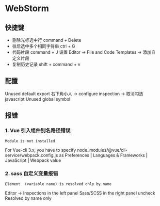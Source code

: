 # WebStorm

## 快捷键

- 删除光标选中行 command + Delete
- 往后选中多个相同字符串 ctrl + G
- 代码片段 command + J 设置 Editor -> File and Code Templates -> 添加自定义片段
- 复制历史记录 shift + command + v

## 配置

Unused default export 右下角小人 -> configure inspection ->  取消勾选 javascript Unused global symbol

## 报错

### 1. Vue 引入组件别名路径错误

`Module is not installed`

For Vue-cli 3.x, you have to specify node_modules/@vue/cli-service/webpack.config.js as Preferences | Languages & Frameworks | JavaScript | Webpack value

### 2. sass 自定义变量报错

`Element  (variable name) is resolved only by name`

Editor -> Inspections in the left panel
Sass/SCSS in the right panel
uncheck Resolved by name only
